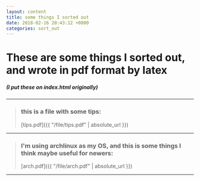 ```yaml
---
layout: content
title: some things I sorted out
date: 2018-02-16 20:43:12 +0800
categories: sort_out
---
```

# These are some things I sorted out, and wrote in pdf format by latex
##### (I put these on index.html originally)

---
> ### this is a file with some tips:
> [tips.pdf]({{ "/file/tips.pdf" | absolute_url }})

--- 

> ### I'm using archlinux as my OS, and this is some things I think maybe useful for newers:
> [arch.pdf]({{ "/file/arch.pdf" | absolute_url }})

---

